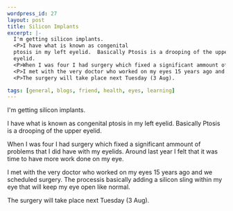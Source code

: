```yaml
--- 
wordpress_id: 27
layout: post
title: Silicon Implants
excerpt: |-
  I'm getting silicon implants.
  <P>I have what is known as congenital
  ptosis in my left eyelid.  Basically Ptosis is a drooping of the upper
  eyelid.
  <P>When I was four I had surgery which fixed a significant ammount of problems that I did have with my eyelids.  Around last year I felt that it was time to have more work done on my eye.
  <P>I met with the very doctor who worked on my eyes 15 years ago and we scheduled surgery.  The processis basically adding a silicon sling within my eye that will keep my eye open like normal.
  <P>The surgery will take place next Tuesday (3 Aug).

tags: [general, blogs, friend, health, eyes, learning]
---
```


I'm getting silicon implants.
<P>I have what is known as congenital
ptosis in my left eyelid.  Basically Ptosis is a drooping of the upper
eyelid.
<P>When I was four I had surgery which fixed a significant ammount of problems that I did have with my eyelids.  Around last year I felt that it was time to have more work done on my eye.
<P>I met with the very doctor who worked on my eyes 15 years ago and we scheduled surgery.  The processis basically adding a silicon sling within my eye that will keep my eye open like normal.
<P>The surgery will take place next Tuesday (3 Aug).
